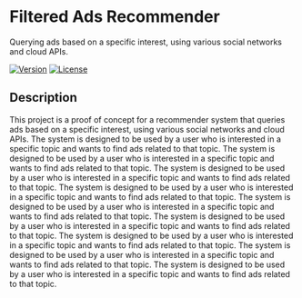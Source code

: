 # Filtered Ads Recommender
 Querying ads based on a specific interest, using various social networks and cloud APIs.

[![Version](https://img.shields.io/badge/version-0.1-brightgreen.svg)](https://pypi.org/project/ad-topic-recommender/)
[![License](https://img.shields.io/badge/license-CC%20BY--NC--SA%204.0-blue.svg)](https://creativecommons.org/licenses/by-nc-sa/4.0/)

## Description

This project is a proof of concept for a recommender system that queries ads based on a specific interest, 
using various social networks and cloud APIs. The system is designed to be used by a user who is interested 
in a specific topic and wants to find ads related to that topic. The system is designed to be used by a 
user who is interested in a specific topic and wants to find ads related to that topic. The system is 
designed to be used by a user who is interested in a specific topic and wants to find ads related to that 
topic. The system is designed to be used by a user who is interested in a specific topic and wants to find 
ads related to that topic. The system is designed to be used by a user who is interested in a specific topic 
and wants to find ads related to that topic. The system is designed to be used by a user who is interested 
in a specific topic and wants to find ads related to that topic. The system is designed to be used by a 
user who is interested in a specific topic and wants to find ads related to that topic. The system is 
designed to be used by a user who is interested in a specific topic and wants to find ads related to that topic. The system is designed to be used by a user who is interested in a specific topic and wants to find ads related to that topic.